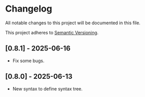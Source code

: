 # Changelog

All notable changes to this project will be documented in this file.

This project adheres to [Semantic Versioning](https://semver.org).

<!--
Note: In this file, do not use the hard wrap in the middle of a sentence for compatibility with GitHub comment style markdown rendering.
-->

## [0.8.1] - 2025-06-16

- Fix some bugs.

## [0.8.0] - 2025-06-13

- New syntax to define syntax tree.
